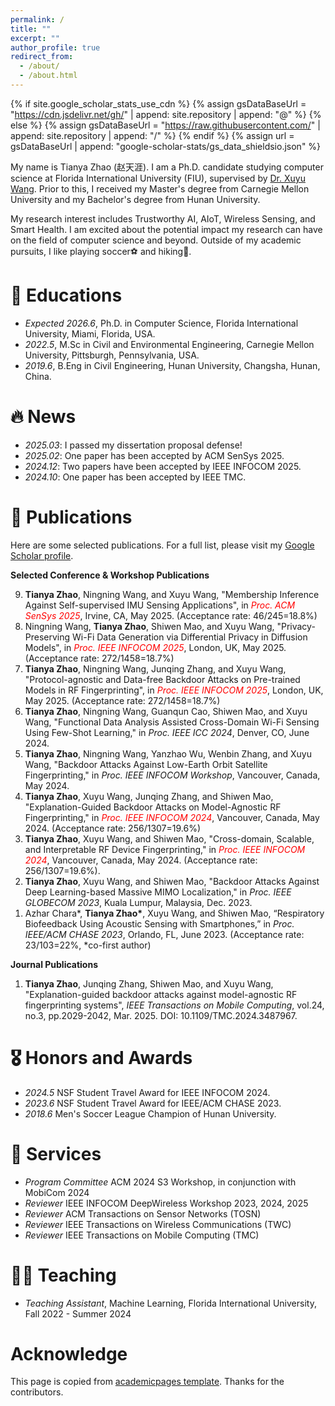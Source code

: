 ```yaml
---
permalink: /
title: ""
excerpt: ""
author_profile: true
redirect_from: 
  - /about/
  - /about.html
---
```


{% if site.google_scholar_stats_use_cdn %}
{% assign gsDataBaseUrl = "https://cdn.jsdelivr.net/gh/" | append: site.repository | append: "@" %}
{% else %}
{% assign gsDataBaseUrl = "https://raw.githubusercontent.com/" | append: site.repository | append: "/" %}
{% endif %}
{% assign url = gsDataBaseUrl | append: "google-scholar-stats/gs_data_shieldsio.json" %}

<span class='anchor' id='about-me'></span>

My name is Tianya Zhao (赵天涯). I am a Ph.D. candidate studying computer science at Florida International University (FIU), supervised by <a href="https://users.cs.fiu.edu/~xuywang/">Dr. Xuyu Wang</a>. Prior to this, I received my Master's degree from Carnegie Mellon University and my Bachelor's degree from Hunan University.

My research interest includes Trustworthy AI, AIoT, Wireless Sensing, and Smart Health. I am excited about the potential impact my research can have on the field of computer science and beyond. Outside of my academic pursuits, I like playing soccer⚽️ and hiking🧗.
<!-- My research interest includes neural machine translation and computer vision. I have published more than 100 papers at the top international AI conferences with total <a href='https://scholar.google.com/citations?user=DhtAFkwAAAAJ'>google scholar citations <strong><span id='total_cit'>260000+</span></strong></a> (You can also use google scholar badge <a href='https://scholar.google.com/citations?user=DhtAFkwAAAAJ'><img src="https://img.shields.io/endpoint?url={{ url | url_encode }}&logo=Google%20Scholar&labelColor=f6f6f6&color=9cf&style=flat&label=citations"></a>). -->

# 📖 Educations
- *Expected 2026.6*, Ph.D. in Computer Science, Florida International University, Miami, Florida, USA. 
- *2022.5*, M.Sc in Civil and Environmental Engineering, Carnegie Mellon University, Pittsburgh, Pennsylvania, USA. 
- *2019.6*, B.Eng in Civil Engineering, Hunan University, Changsha, Hunan, China. 

# 🔥 News
- *2025.03*: I passed my dissertation proposal defense!
- *2025.02*: One paper has been accepted by ACM SenSys 2025.  
- *2024.12*: Two papers have been accepted by IEEE INFOCOM 2025. 
- *2024.10*: One paper has been accepted by IEEE TMC.

<!-- &nbsp;🎉🎉  -->

# 📝 Publications
<!-- <div class='paper-box'><div class='paper-box-image'><div><div class="badge">CVPR 2016</div><img src='images/500x300.png' alt="sym" width="100%"></div></div>
<div class='paper-box-text' markdown="1">

[Deep Residual Learning for Image Recognition](https://openaccess.thecvf.com/content_cvpr_2016/papers/He_Deep_Residual_Learning_CVPR_2016_paper.pdf)

**Kaiming He**, Xiangyu Zhang, Shaoqing Ren, Jian Sun

[**Project**](https://scholar.google.com/citations?view_op=view_citation&hl=zh-CN&user=DhtAFkwAAAAJ&citation_for_view=DhtAFkwAAAAJ:ALROH1vI_8AC) <strong><span class='show_paper_citations' data='DhtAFkwAAAAJ:ALROH1vI_8AC'></span></strong>
- Lorem ipsum dolor sit amet, consectetur adipiscing elit. Vivamus ornare aliquet ipsum, ac tempus justo dapibus sit amet. 
</div>
</div> -->
Here are some selected publications. For a full list, please visit my [Google Scholar profile](https://scholar.google.com/citations?user=YOUR_GOOGLE_SCHOLAR_ID&user=XjK-arkAAAAJ).

**Selected Conference & Workshop Publications**
<ol reversed>
  <li><strong>Tianya Zhao</strong>, Ningning Wang, and Xuyu Wang, "Membership Inference Against Self-supervised IMU Sensing Applications", in <i style="color: red;">Proc. ACM SenSys 2025</i>, Irvine, CA, May 2025. (Acceptance rate: 46/245=18.8%)</li>
  <li>Ningning Wang, <strong>Tianya Zhao</strong>, Shiwen Mao, and Xuyu Wang, "Privacy-Preserving Wi-Fi Data Generation via Differential Privacy in Diffusion Models", in <i style="color: red;">Proc. IEEE INFOCOM 2025</i>, London, UK, May 2025. (Acceptance rate: 272/1458=18.7%)</li>
  <li><strong>Tianya Zhao</strong>, Ningning Wang, Junqing Zhang, and Xuyu Wang, "Protocol-agnostic and Data-free Backdoor Attacks on Pre-trained Models in RF Fingerprinting", in <i style="color: red;">Proc. IEEE INFOCOM 2025</i>, London, UK, May 2025. (Acceptance rate: 272/1458=18.7%)</li>
  <li><strong>Tianya Zhao</strong>, Ningning Wang, Guanqun Cao, Shiwen Mao, and Xuyu Wang, "Functional Data Analysis Assisted Cross-Domain Wi-Fi Sensing Using Few-Shot Learning," in <i>Proc. IEEE ICC 2024</i>, Denver, CO, June 2024.</li>
  <li><strong>Tianya Zhao</strong>, Ningning Wang, Yanzhao Wu, Wenbin Zhang, and Xuyu Wang, "Backdoor Attacks Against Low-Earth Orbit Satellite Fingerprinting," in <i>Proc. IEEE INFOCOM Workshop</i>, Vancouver, Canada, May 2024.</li>
  <li><strong>Tianya Zhao</strong>, Xuyu Wang, Junqing Zhang, and Shiwen Mao, "Explanation-Guided Backdoor Attacks on Model-Agnostic RF Fingerprinting," in <i style="color: red;">Proc. IEEE INFOCOM 2024</i>, Vancouver, Canada, May 2024. (Acceptance rate: 256/1307=19.6%)</li>
  <li><strong>Tianya Zhao</strong>, Xuyu Wang, and Shiwen Mao, "Cross-domain, Scalable, and Interpretable RF Device Fingerprinting," in <i style="color: red;">Proc. IEEE INFOCOM 2024</i>, Vancouver, Canada, May 2024. (Acceptance rate: 256/1307=19.6%).</li>
  <li><strong>Tianya Zhao</strong>, Xuyu Wang, and Shiwen Mao, "Backdoor Attacks Against Deep Learning-based Massive MIMO Localization," in <i>Proc. IEEE GLOBECOM 2023</i>, Kuala Lumpur, Malaysia, Dec. 2023.</li>
  <li>Azhar Chara*, <strong>Tianya Zhao*</strong>, Xuyu Wang, and Shiwen Mao, “Respiratory Biofeedback Using Acoustic Sensing with Smartphones,” in <i>Proc. IEEE/ACM CHASE 2023</i>, Orlando, FL, June 2023. (Acceptance rate: 23/103=22%, *co-first author)</li>
</ol>
<!-- - [Lorem ipsum dolor sit amet, consectetur adipiscing elit. Vivamus ornare aliquet ipsum, ac tempus justo dapibus sit amet](https://github.com), A, B, C, **CVPR 2020** -->

**Journal Publications**
<ol reversed>
  <li><strong>Tianya Zhao</strong>, Junqing Zhang, Shiwen Mao, and Xuyu Wang, "Explanation-guided backdoor attacks against model-agnostic RF fingerprinting systems", <i>IEEE Transactions on Mobile Computing</i>, vol.24, no.3, pp.2029-2042, Mar. 2025. DOI: 10.1109/TMC.2024.3487967.</li>
</ol>

# 🎖 Honors and Awards
- *2024.5* NSF Student Travel Award for IEEE INFOCOM 2024. 
- *2023.6* NSF Student Travel Award for IEEE/ACM CHASE 2023.
- *2018.6* Men's Soccer League Champion of Hunan University.

# 📗 Services
- *Program Committee* ACM 2024 S3 Workshop, in conjunction with MobiCom 2024
- *Reviewer* IEEE INFOCOM DeepWireless Workshop 2023, 2024, 2025
- *Reviewer* ACM Transactions on Sensor Networks (TOSN)
- *Reviewer* IEEE Transactions on Wireless Communications (TWC)
- *Reviewer* IEEE Transactions on Mobile Computing (TMC)

# 🧑‍🏫 Teaching
- *Teaching Assistant*, Machine Learning, Florida International University, Fall 2022 - Summer 2024

<!-- # 💬 Invited Talks
- *2021.06*, Lorem ipsum dolor sit amet, consectetur adipiscing elit. Vivamus ornare aliquet ipsum, ac tempus justo dapibus sit amet. 
- *2021.03*, Lorem ipsum dolor sit amet, consectetur adipiscing elit. Vivamus ornare aliquet ipsum, ac tempus justo dapibus sit amet.  \| [\[video\]](https://github.com/) -->

<!-- # 💻 Internships
- *2019.05 - 2020.02*, [Lorem](https://github.com/), China. -->

# Acknowledge
This page is copied from <a href="https://github.com/RayeRen/acad-homepage.github.io?tab=readme-ov-file">academicpages template</a>. Thanks for the contributors.

<div style="width: 200px; height: auto; overflow: hidden;">
<script type="text/javascript" id="clustrmaps" src="//clustrmaps.com/map_v2.js?d=Mlfw5u2_P8S719B3TKDw7wNb4-gZunfTvgXVLD0rLCY&cl=ffffff&w=a"></script>
</div>